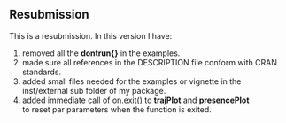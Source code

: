 ## Resubmission

This is a resubmission. In this version I have:
1. removed all the **dontrun{}** in the examples.
2. made sure all references in the DESCRIPTION file conform with CRAN
standards.
3. added small files needed for the examples or vignette in the inst/external
sub folder of my package. 
4. added immediate call of on.exit() to **trajPlot** and **presencePlot**  
to reset par parameters when the function is exited.  


